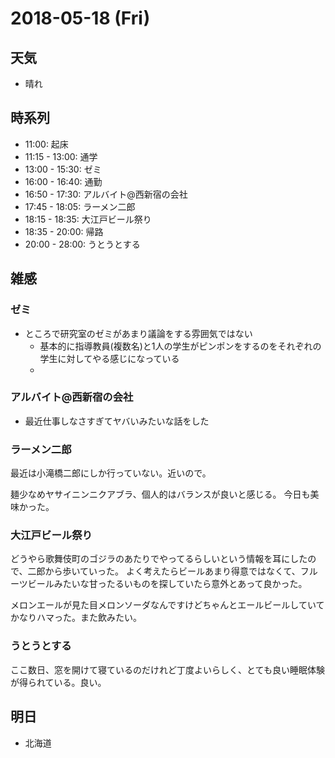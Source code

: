 # 2018-05-18 (Fri)

## 天気

- 晴れ

## 時系列

- 11:00: 起床
- 11:15 - 13:00: 通学
- 13:00 - 15:30: ゼミ
- 16:00 - 16:40: 通勤
- 16:50 - 17:30: アルバイト@西新宿の会社
- 17:45 - 18:05: ラーメン二郎
- 18:15 - 18:35: 大江戸ビール祭り
- 18:35 - 20:00: 帰路
- 20:00 - 28:00: うとうとする

## 雑感

### ゼミ

- ところで研究室のゼミがあまり議論をする雰囲気ではない
  - 基本的に指導教員(複数名)と1人の学生がピンポンをするのをそれぞれの学生に対してやる感じになっている
  -

### アルバイト@西新宿の会社

- 最近仕事しなさすぎてヤバいみたいな話をした

### ラーメン二郎

最近は小滝橋二郎にしか行っていない。近いので。

麺少なめヤサイニンニクアブラ、個人的はバランスが良いと感じる。
今日も美味かった。

### 大江戸ビール祭り

どうやら歌舞伎町のゴジラのあたりでやってるらしいという情報を耳にしたので、二郎から歩いていった。
よく考えたらビールあまり得意ではなくて、フルーツビールみたいな甘ったるいものを探していたら意外とあって良かった。

メロンエールが見た目メロンソーダなんですけどちゃんとエールビールしていてかなりハマった。また飲みたい。

### うとうとする

ここ数日、窓を開けて寝ているのだけれど丁度よいらしく、とても良い睡眠体験が得られている。良い。

## 明日

- 北海道
